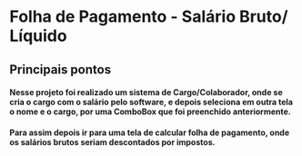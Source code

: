 # Folha de Pagamento - Salário Bruto/ Líquido
## Principais pontos
#### Nesse projeto foi realizado um sistema de Cargo/Colaborador, onde se cria o cargo com o salário pelo software, e depois seleciona em outra tela o nome e o cargo, por uma ComboBox que foi preenchido anteriormente.
#### Para assim depois ir para uma tela de calcular folha de pagamento, onde os salários brutos seriam descontados por impostos.
